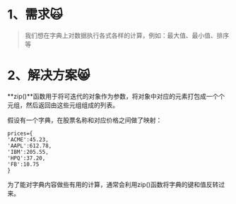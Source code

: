 # 1、需求🙀

> 我们想在字典上对数据执行各式各样的计算，例如：最大值、最小值、排序等

# 2、解决方案😸

**zip\(\)**函数用于将可迭代的对象作为参数，将对象中对应的元素打包成一个个元组，然后返回由这些元组组成的列表。

假设有一个字典，在股票名称和对应价格之间做了映射：

```
prices={
'ACME':45.23,
'AAPL':612.78,
'IBM':205.55,
'HPQ':37.20,
'FB':10.75
}
```

为了能对字典内容做些有用的计算，通常会利用zip\(\)函数将字典的键和值反转过来。

```

```

